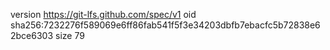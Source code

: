 version https://git-lfs.github.com/spec/v1
oid sha256:7232276f589069e6ff86fab541f5f3e34203dbfb7ebacfc5b72838e62bce6303
size 79
